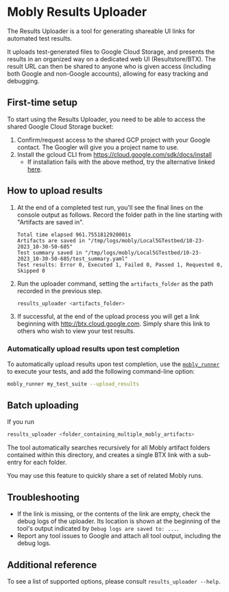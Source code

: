 # Mobly Results Uploader

The Results Uploader is a tool for generating shareable UI links for automated
test results.

It uploads test-generated files to Google Cloud Storage, and presents the
results in an organized way on a dedicated web UI (Resultstore/BTX). The result 
URL can then be shared to anyone who is given access (including both Google and 
non-Google accounts), allowing for easy tracking and debugging.

## First-time setup

To start using the Results Uploader, you need to be able to access the shared
Google Cloud Storage bucket:

1. Confirm/request access to the shared GCP project with your Google contact.
   The Googler will give you a project name to use.
2. Install the gcloud CLI from https://cloud.google.com/sdk/docs/install
    * If installation fails with the above method, try the alternative linked
      [here](https://cloud.google.com/sdk/docs/downloads-versioned-archives#installation_instructions).

## How to upload results

1. At the end of a completed test run, you'll see the final lines on the console
   output as follows. Record the folder path in the line starting with
   "Artifacts are saved in".

    ```
    Total time elapsed 961.7551812920001s
    Artifacts are saved in "/tmp/logs/mobly/Local5GTestbed/10-23-2023_10-30-50-685"
    Test summary saved in "/tmp/logs/mobly/Local5GTestbed/10-23-2023_10-30-50-685/test_summary.yaml"
    Test results: Error 0, Executed 1, Failed 0, Passed 1, Requested 0, Skipped 0
    ```

2. Run the uploader command, setting the `artifacts_folder` as the path recorded
   in the previous step.
    ```bash
    results_uploader <artifacts_folder>
    ```

3. If successful, at the end of the upload process you will get a link beginning
   with http://btx.cloud.google.com. Simply share this link to others who
   wish to view your test results.

### Automatically upload results upon test completion

To automatically upload results upon test completion, use the
[`mobly_runner`](../mobly_runner/README.md) to execute your tests, and 
add the following command-line option:

```bash
mobly_runner my_test_suite --upload_results
```

## Batch uploading
If you run
```bash
results_uploader <folder_containing_multiple_mobly_artifacts>
```

The tool automatically searches recursively for all Mobly artifact folders
contained within this directory, and creates a single BTX link with a sub-entry
for each folder.

You may use this feature to quickly share a set of related Mobly runs.

## Troubleshooting

* If the link is missing, or the contents of the link are empty, check the
  debug logs of the uploader. Its location is shown at the beginning of the
  tool's output indicated by `Debug logs are saved to: ...`.
* Report any tool issues to Google and attach all tool output, including the
  debug logs.

## Additional reference

To see a list of supported options, please consult `results_uploader --help`.
